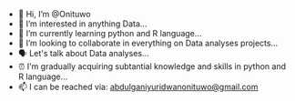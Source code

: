 - 👋 Hi, I’m @Onituwo
- 👀 I’m interested in anything Data...
- 🌱 I’m currently learning python and R language...
- 💞️ I’m looking to collaborate in everything on Data analyses projects...
- 🗣️ Let's talk about Data analyses...
- ⏰ I'm gradually acquiring subtantial knowledge and skills in python and R language...
- 📫 I can be reached via: abdulganiyuridwanonituwo@gmail.com
  

<!---
Onituwo/Onituwo is a ✨ special ✨ repository because its `README.md` (this file) appears on your GitHub profile.
You can click the Preview link to take a look at your changes.
--->
